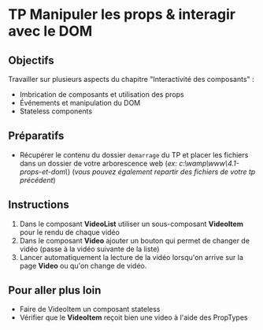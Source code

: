 # TP Manipuler les props & interagir avec le DOM

## Objectifs
Travailler sur plusieurs aspects du chapitre "Interactivité des composants" :
- Imbrication de composants et utilisation des props
- Événements et manipulation du DOM
- Stateless components

## Préparatifs
- Récupérer le contenu du dossier `demarrage` du TP et placer les fichiers dans un dossier de votre arborescence web (*ex: c:\wamp\www\4.1-props-et-dom\\*) (*vous pouvez également repartir des fichiers de votre tp précédent*)

## Instructions
1. Dans le composant **VideoList** utiliser un sous-composant **VideoItem** pour le rendu de chaque vidéo
2. Dans le composant **Video** ajouter un bouton qui permet de changer de vidéo (passe à la vidéo suivante de la liste)
3. Lancer automatiquement la lecture de la vidéo lorsqu'on arrive sur la page **Video** ou qu'on change de vidéo.

## Pour aller plus loin
- Faire de VideoItem un composant stateless
- Vérifier que le **VideoItem** reçoit bien une video à l'aide des PropTypes
